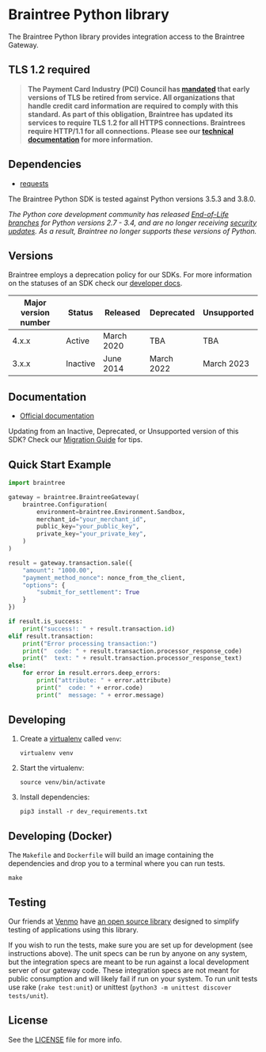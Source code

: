 # Braintree Python library

The Braintree Python library provides integration access to the Braintree Gateway.

## TLS 1.2 required
> **The Payment Card Industry (PCI) Council has [mandated](https://blog.pcisecuritystandards.org/migrating-from-ssl-and-early-tls) that early versions of TLS be retired from service.  All organizations that handle credit card information are required to comply with this standard. As part of this obligation, Braintree has updated its services to require TLS 1.2 for all HTTPS connections. Braintrees require HTTP/1.1 for all connections. Please see our [technical documentation](https://github.com/paypal/tls-update) for more information.**

## Dependencies

* [requests](http://docs.python-requests.org/en/latest/)

The Braintree Python SDK is tested against Python versions 3.5.3 and 3.8.0.

_The Python core development community has released [End-of-Life branches](https://devguide.python.org/devcycle/#end-of-life-branches) for Python versions 2.7 - 3.4, and are no longer receiving [security updates](https://devguide.python.org/#branchstatus). As a result, Braintree no longer supports these versions of Python._

## Versions

Braintree employs a deprecation policy for our SDKs. For more information on the statuses of an SDK check our [developer docs](https://developer.paypal.com/braintree/docs/reference/general/server-sdk-deprecation-policy).

| Major version number | Status | Released | Deprecated | Unsupported |
| -------------------- | ------ | -------- | ---------- | ----------- |
| 4.x.x | Active | March 2020 | TBA | TBA |
| 3.x.x | Inactive | June 2014 | March 2022 | March 2023 |

## Documentation

 * [Official documentation](https://developer.paypal.com/braintree/docs/start/hello-server/python)

Updating from an Inactive, Deprecated, or Unsupported version of this SDK? Check our [Migration Guide](https://developer.paypal.com/braintree/docs/reference/general/server-sdk-migration-guide/python) for tips.

## Quick Start Example

```python
import braintree

gateway = braintree.BraintreeGateway(
    braintree.Configuration(
        environment=braintree.Environment.Sandbox,
        merchant_id="your_merchant_id",
        public_key="your_public_key",
        private_key="your_private_key",
    )
)

result = gateway.transaction.sale({
    "amount": "1000.00",
    "payment_method_nonce": nonce_from_the_client,
    "options": {
        "submit_for_settlement": True
    }
})

if result.is_success:
    print("success!: " + result.transaction.id)
elif result.transaction:
    print("Error processing transaction:")
    print("  code: " + result.transaction.processor_response_code)
    print("  text: " + result.transaction.processor_response_text)
else:
    for error in result.errors.deep_errors:
        print("attribute: " + error.attribute)
        print("  code: " + error.code)
        print("  message: " + error.message)
```

## Developing

1. Create a [virtualenv](https://virtualenv.pypa.io/) called `venv`:

   ```
   virtualenv venv
   ```

2. Start the virtualenv:

   ```
   source venv/bin/activate
   ```

3. Install dependencies:

   ```
   pip3 install -r dev_requirements.txt
   ```

## Developing (Docker)

The `Makefile` and `Dockerfile` will build an image containing the dependencies and drop you to a terminal where you can run tests.

```
make
```

## Testing

Our friends at [Venmo](https://venmo.com) have [an open source library](https://github.com/venmo/btnamespace) designed to simplify testing of applications using this library.

If you wish to run the tests, make sure you are set up for development (see instructions above). The unit specs can be run by anyone on any system, but the integration specs are meant to be run against a local development server of our gateway code. These integration specs are not meant for public consumption and will likely fail if run on your system. To run unit tests use rake (`rake test:unit`) or unittest (`python3 -m unittest discover tests/unit`).

## License

See the [LICENSE](LICENSE) file for more info.
